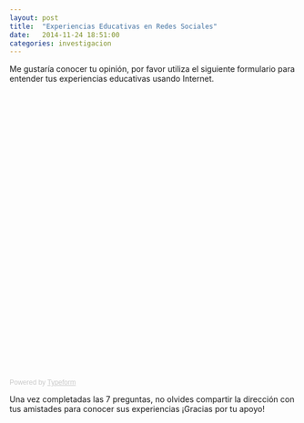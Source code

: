 ```yaml
---
layout: post
title:  "Experiencias Educativas en Redes Sociales"
date:   2014-11-24 18:51:00
categories: investigacion
---
```


Me gustaría conocer tu opinión, por favor utiliza el siguiente formulario para entender tus experiencias educativas usando Internet.

<div class="typeform-widget" data-url="https://josesayago.typeform.com/to/scnKxX" data-text="Experiencias Educativas en Redes Sociales" style="width:100%;height:500px;"></div>
<script>(function(){var qs,js,q,s,d=document,gi=d.getElementById,ce=d.createElement,gt=d.getElementsByTagName,id='typef_orm',b='https://s3-eu-west-1.amazonaws.com/share.typeform.com/';if(!gi.call(d,id)){js=ce.call(d,'script');js.id=id;js.src=b+'widget.js';q=gt.call(d,'script')[0];q.parentNode.insertBefore(js,q)}})()</script>
<div style="font-family: Sans-Serif;font-size: 12px;color: #999;opacity: 0.5; padding-top: 5px;">Powered by <a href="http://www.typeform.com/?utm_campaign=typeform_scnKxX&amp;utm_source=website&amp;utm_medium=typeform&amp;utm_content=typeform-embedded&amp;utm_term=Español" style="color: #999" target="_blank">Typeform<a/></div>

Una vez completadas las 7 preguntas, no olvides compartir la dirección con tus amistades para conocer sus experiencias ¡Gracias por tu apoyo!